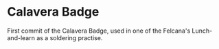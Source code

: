 # Calavera Badge

First commit of the Calavera Badge, used in one of the Felcana's Lunch-and-learn as a soldering practise.